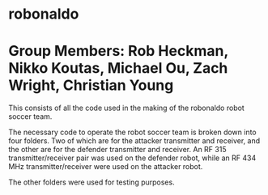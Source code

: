 # robonaldo

# Group Members: Rob Heckman, Nikko Koutas, Michael Ou, Zach Wright, Christian Young

This consists of all the code used in the making of the robonaldo robot soccer team.

The necessary code to operate the robot soccer team is broken down into four folders. Two of which are for the attacker transmitter and receiver, and the other are for the defender transmitter and receiver. An RF 315 transmitter/receiver pair was used on the defender robot, while an RF 434 MHz transmitter/receiver were used on the attacker robot.

The other folders were used for testing purposes.
